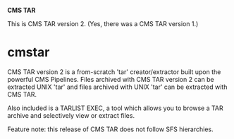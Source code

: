 **CMS TAR**

This is CMS TAR version 2. (Yes, there was a CMS TAR version 1.)

# cmstar

CMS TAR version 2 is a from-scratch 'tar' creator/extractor
built upon the powerful CMS Pipelines.
Files archived with CMS TAR version 2 can be extracted UNIX 'tar'
and files archived with UNIX 'tar' can be extracted with CMS TAR.

Also included is a TARLIST EXEC, a tool which allows you to browse
a TAR archive and selectively view or extract files.

Feature note: this release of CMS TAR does not follow SFS hierarchies.


